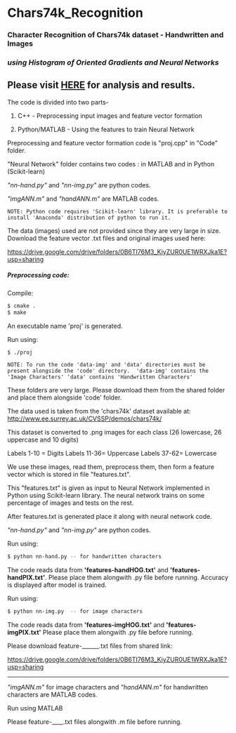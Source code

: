 # Chars74k_Recognition

### Character Recognition of Chars74k dataset - Handwritten and Images

### *using Histogram of Oriented Gradients and Neural Networks*

## Please visit [HERE](https://devendrapratapyadav.github.io/Chars74k_Recognition) for analysis and results.

The code is divided into two parts-

1. C++ - Preprocessing input images and feature vector formation

2. Python/MATLAB - Using the features to train Neural Network


Preprocessing and feature vector formation code is "proj.cpp" in "Code" folder.

"Neural Network" folder contains two codes : in MATLAB and in Python (Scikit-learn)

*"nn-hand.py"* and *"nn-img.py"* are python codes.

*"imgANN.m"* and *"handANN.m"* are MATLAB codes.

`NOTE: Python code requires 'Scikit-learn' library. It is preferable to install 'Anaconda' distribution of python to run it.`


The data (images) used are not provided since they are very large in size.
Download the feature vector .txt files and original images used here:

https://drive.google.com/drive/folders/0B6TI76M3_KiyZUR0UE1WRXJka1E?usp=sharing


##### Preprocessing code: 
Compile:
```sh
$ cmake .
$ make
```

An executable name 'proj' is generated.

Run using:
```sh
$ ./proj
```

`NOTE: To run the code 'data-img' and 'data' directories must be present alongside the 'code' directory. 
'data-img' contains the 'Image Characters'
'data' contains 'Handwritten Characters'
`

These folders are very large. Please download them from the shared folder and place them alongside 'code' folder.

The data used is taken from the 'chars74k' dataset available at: http://www.ee.surrey.ac.uk/CVSSP/demos/chars74k/

This dataset is converted to .png images for each class (26 lowercase, 26 uppercase and 10 digits)

Labels 1-10 = Digits   Labels 11-36= Uppercase   Labels 37-62= Lowercase

We use these images, read them, preprocess them, then form a feature vector which is stored in file "features.txt".

This "features.txt" is given as input to Neural Network implemented in Python using Scikit-learn library.
The neural network trains on some percentage of images and tests on the rest.

After features.txt is generated place it along with neural network code.

*"nn-hand.py"* and *"nn-img.py"* are python codes.

Run using:
```sh
$ python nn-hand.py -- for handwritten characters
```
The code reads data from **'features-handHOG.txt'** and **'features-handPIX.txt'**. Please place them alongwith .py file before running.
Accuracy is displayed after model is trained.

Run using:
```sh
$ python nn-img.py  -- for image characters
```
The code reads data from **'features-imgHOG.txt'** and **'features-imgPIX.txt'** Please place them alongwith .py file before running.


Please download feature-______.txt files from shared link:

https://drive.google.com/drive/folders/0B6TI76M3_KiyZUR0UE1WRXJka1E?usp=sharing


***************************************************************************************************************************
*"imgANN.m"* for image characters and *"handANN.m"* for handwritten characters are MATLAB codes.

Run using MATLAB

Please feature-____.txt files alongwith .m file before running.

